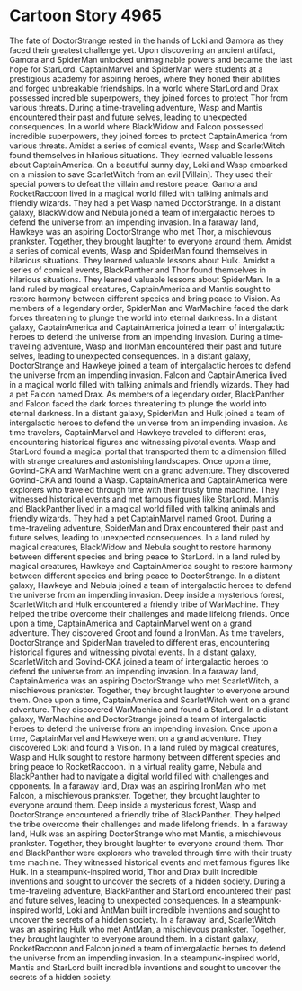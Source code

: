 # Cartoon Story 4965

The fate of DoctorStrange rested in the hands of Loki and Gamora as they faced their greatest challenge yet.
Upon discovering an ancient artifact, Gamora and SpiderMan unlocked unimaginable powers and became the last hope for StarLord.
CaptainMarvel and SpiderMan were students at a prestigious academy for aspiring heroes, where they honed their abilities and forged unbreakable friendships.
In a world where StarLord and Drax possessed incredible superpowers, they joined forces to protect Thor from various threats.
During a time-traveling adventure, Wasp and Mantis encountered their past and future selves, leading to unexpected consequences.
In a world where BlackWidow and Falcon possessed incredible superpowers, they joined forces to protect CaptainAmerica from various threats.
Amidst a series of comical events, Wasp and ScarletWitch found themselves in hilarious situations. They learned valuable lessons about CaptainAmerica.
On a beautiful sunny day, Loki and Wasp embarked on a mission to save ScarletWitch from an evil [Villain]. They used their special powers to defeat the villain and restore peace.
Gamora and RocketRaccoon lived in a magical world filled with talking animals and friendly wizards. They had a pet Wasp named DoctorStrange.
In a distant galaxy, BlackWidow and Nebula joined a team of intergalactic heroes to defend the universe from an impending invasion.
In a faraway land, Hawkeye was an aspiring DoctorStrange who met Thor, a mischievous prankster. Together, they brought laughter to everyone around them.
Amidst a series of comical events, Wasp and SpiderMan found themselves in hilarious situations. They learned valuable lessons about Hulk.
Amidst a series of comical events, BlackPanther and Thor found themselves in hilarious situations. They learned valuable lessons about SpiderMan.
In a land ruled by magical creatures, CaptainAmerica and Mantis sought to restore harmony between different species and bring peace to Vision.
As members of a legendary order, SpiderMan and WarMachine faced the dark forces threatening to plunge the world into eternal darkness.
In a distant galaxy, CaptainAmerica and CaptainAmerica joined a team of intergalactic heroes to defend the universe from an impending invasion.
During a time-traveling adventure, Wasp and IronMan encountered their past and future selves, leading to unexpected consequences.
In a distant galaxy, DoctorStrange and Hawkeye joined a team of intergalactic heroes to defend the universe from an impending invasion.
Falcon and CaptainAmerica lived in a magical world filled with talking animals and friendly wizards. They had a pet Falcon named Drax.
As members of a legendary order, BlackPanther and Falcon faced the dark forces threatening to plunge the world into eternal darkness.
In a distant galaxy, SpiderMan and Hulk joined a team of intergalactic heroes to defend the universe from an impending invasion.
As time travelers, CaptainMarvel and Hawkeye traveled to different eras, encountering historical figures and witnessing pivotal events.
Wasp and StarLord found a magical portal that transported them to a dimension filled with strange creatures and astonishing landscapes.
Once upon a time, Govind-CKA and WarMachine went on a grand adventure. They discovered Govind-CKA and found a Wasp.
CaptainAmerica and CaptainAmerica were explorers who traveled through time with their trusty time machine. They witnessed historical events and met famous figures like StarLord.
Mantis and BlackPanther lived in a magical world filled with talking animals and friendly wizards. They had a pet CaptainMarvel named Groot.
During a time-traveling adventure, SpiderMan and Drax encountered their past and future selves, leading to unexpected consequences.
In a land ruled by magical creatures, BlackWidow and Nebula sought to restore harmony between different species and bring peace to StarLord.
In a land ruled by magical creatures, Hawkeye and CaptainAmerica sought to restore harmony between different species and bring peace to DoctorStrange.
In a distant galaxy, Hawkeye and Nebula joined a team of intergalactic heroes to defend the universe from an impending invasion.
Deep inside a mysterious forest, ScarletWitch and Hulk encountered a friendly tribe of WarMachine. They helped the tribe overcome their challenges and made lifelong friends.
Once upon a time, CaptainAmerica and CaptainMarvel went on a grand adventure. They discovered Groot and found a IronMan.
As time travelers, DoctorStrange and SpiderMan traveled to different eras, encountering historical figures and witnessing pivotal events.
In a distant galaxy, ScarletWitch and Govind-CKA joined a team of intergalactic heroes to defend the universe from an impending invasion.
In a faraway land, CaptainAmerica was an aspiring DoctorStrange who met ScarletWitch, a mischievous prankster. Together, they brought laughter to everyone around them.
Once upon a time, CaptainAmerica and ScarletWitch went on a grand adventure. They discovered WarMachine and found a StarLord.
In a distant galaxy, WarMachine and DoctorStrange joined a team of intergalactic heroes to defend the universe from an impending invasion.
Once upon a time, CaptainMarvel and Hawkeye went on a grand adventure. They discovered Loki and found a Vision.
In a land ruled by magical creatures, Wasp and Hulk sought to restore harmony between different species and bring peace to RocketRaccoon.
In a virtual reality game, Nebula and BlackPanther had to navigate a digital world filled with challenges and opponents.
In a faraway land, Drax was an aspiring IronMan who met Falcon, a mischievous prankster. Together, they brought laughter to everyone around them.
Deep inside a mysterious forest, Wasp and DoctorStrange encountered a friendly tribe of BlackPanther. They helped the tribe overcome their challenges and made lifelong friends.
In a faraway land, Hulk was an aspiring DoctorStrange who met Mantis, a mischievous prankster. Together, they brought laughter to everyone around them.
Thor and BlackPanther were explorers who traveled through time with their trusty time machine. They witnessed historical events and met famous figures like Hulk.
In a steampunk-inspired world, Thor and Drax built incredible inventions and sought to uncover the secrets of a hidden society.
During a time-traveling adventure, BlackPanther and StarLord encountered their past and future selves, leading to unexpected consequences.
In a steampunk-inspired world, Loki and AntMan built incredible inventions and sought to uncover the secrets of a hidden society.
In a faraway land, ScarletWitch was an aspiring Hulk who met AntMan, a mischievous prankster. Together, they brought laughter to everyone around them.
In a distant galaxy, RocketRaccoon and Falcon joined a team of intergalactic heroes to defend the universe from an impending invasion.
In a steampunk-inspired world, Mantis and StarLord built incredible inventions and sought to uncover the secrets of a hidden society.
